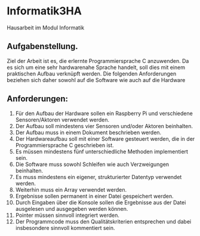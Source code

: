 # Informatik3HA
Hausarbeit im Modul Informatik

## Aufgabenstellung.
Ziel der Arbeit ist es, die erlernte Programmiersprache C anzuwenden. Da es sich um eine sehr hardwarenahe Sprache handelt, soll dies mit einem praktischen Aufbau verknüpft werden. Die folgenden Anforderungen beziehen sich daher sowohl auf die Software wie auch auf die Hardware

## Anforderungen:
1. Für den Aufbau der Hardware sollen ein Raspberry Pi und verschiedene Sensoren/Aktoren verwendet werden.
2. Der Aufbau soll mindestens vier Sensoren und/oder Aktoren beinhalten.
3. Der Aufbau muss in einem Dokument beschrieben werden.
4. Der Hardwareaufbau soll mit einer Software gesteuert werden, die in der Programmiersprache C geschrieben ist.
5. Es müssen mindestens fünf unterschiedliche Methoden implementiert sein.
6. Die Software muss sowohl Schleifen wie auch Verzweigungen beinhalten.
7. Es muss mindestens ein eigener, strukturierter Datentyp verwendet werden.
8. Weiterhin muss ein Array verwendet werden.
9. Ergebnisse sollen permanent in einer Datei gespeichert werden.
10. Durch Eingaben über die Konsole sollen die Ergebnisse aus der Datei ausgelesen und ausgegeben werden können.
11. Pointer müssen sinnvoll integriert werden.
12. Der Programmcode muss den Qualitätskriterien entsprechen und dabei insbesondere sinnvoll kommentiert sein.
